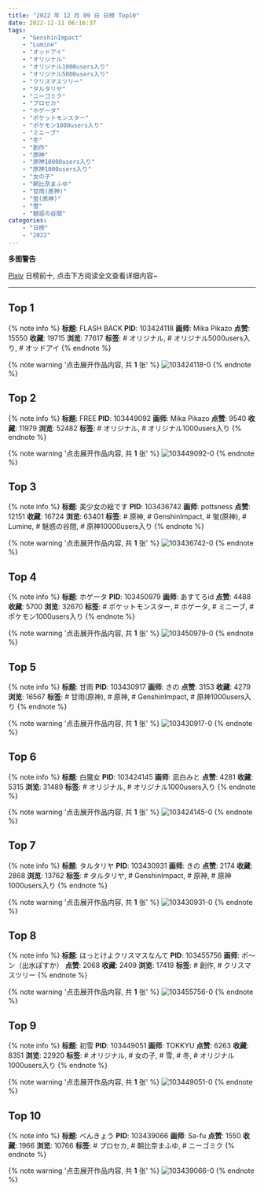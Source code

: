 ```yaml
---
title: "2022 年 12 月 09 日 日榜 Top10"
date: 2022-12-11 06:16:37
tags:
    - "GenshinImpact"
    - "Lumine"
    - "オッドアイ"
    - "オリジナル"
    - "オリジナル1000users入り"
    - "オリジナル5000users入り"
    - "クリスマスツリー"
    - "タルタリヤ"
    - "ニーゴミク"
    - "プロセカ"
    - "ホゲータ"
    - "ポケットモンスター"
    - "ポケモン1000users入り"
    - "ミニーブ"
    - "冬"
    - "創作"
    - "原神"
    - "原神10000users入り"
    - "原神1000users入り"
    - "女の子"
    - "朝比奈まふゆ"
    - "甘雨(原神)"
    - "蛍(原神)"
    - "雪"
    - "魅惑の谷間"
categories:
    - "日榜"
    - "2022"
---
```


<i class="fa fa-triangle-exclamation"></i>**多图警告**<i class="fa fa-triangle-exclamation"></i>

[Pixiv](https://www.pixiv.net/) 日榜前十, 点击下方阅读全文查看详细内容~

<!-- more -->

---

## Top 1

{% note info %}
**标题**: FLASH BACK
**PID**: 103424118 **画师**: Mika Pikazo
**点赞**: 15550 **收藏**: 19715 **浏览**: 77617
**标签**: # オリジナル, # オリジナル5000users入り, # オッドアイ
{% endnote %}

{% note warning '点击展开作品内容, 共 **1** 张' %}
![103424118-0](https://i.pixiv.re/img-original/img/2022/12/08/00/00/03/103424118_p0.png)
{% endnote %}

## Top 2

{% note info %}
**标题**: FREE
**PID**: 103449092 **画师**: Mika Pikazo
**点赞**: 9540 **收藏**: 11979 **浏览**: 52482
**标签**: # オリジナル, # オリジナル1000users入り
{% endnote %}

{% note warning '点击展开作品内容, 共 **1** 张' %}
![103449092-0](https://i.pixiv.re/img-original/img/2022/12/09/00/00/10/103449092_p0.png)
{% endnote %}

## Top 3

{% note info %}
**标题**: 美少女の絵です
**PID**: 103436742 **画师**: pottsness
**点赞**: 12151 **收藏**: 16724 **浏览**: 63401
**标签**: # 原神, # GenshinImpact, # 蛍(原神), # Lumine, # 魅惑の谷間, # 原神10000users入り
{% endnote %}

{% note warning '点击展开作品内容, 共 **1** 张' %}
![103436742-0](https://i.pixiv.re/img-original/img/2022/12/08/16/00/01/103436742_p0.jpg)
{% endnote %}

## Top 4

{% note info %}
**标题**: ホゲータ
**PID**: 103450979 **画师**: あすてろid
**点赞**: 4488 **收藏**: 5700 **浏览**: 32670
**标签**: # ポケットモンスター, # ホゲータ, # ミニーブ, # ポケモン1000users入り
{% endnote %}

{% note warning '点击展开作品内容, 共 **1** 张' %}
![103450979-0](https://i.pixiv.re/img-original/img/2022/12/09/01/01/03/103450979_p0.jpg)
{% endnote %}

## Top 5

{% note info %}
**标题**: 甘雨
**PID**: 103430917 **画师**: きの
**点赞**: 3153 **收藏**: 4279 **浏览**: 16567
**标签**: # 甘雨(原神), # 原神, # GenshinImpact, # 原神1000users入り
{% endnote %}

{% note warning '点击展开作品内容, 共 **1** 张' %}
![103430917-0](https://i.pixiv.re/img-original/img/2022/12/08/08/08/14/103430917_p0.jpg)
{% endnote %}

## Top 6

{% note info %}
**标题**: 白魔女
**PID**: 103424145 **画师**: 凪白みと
**点赞**: 4281 **收藏**: 5315 **浏览**: 31489
**标签**: # オリジナル, # オリジナル1000users入り
{% endnote %}

{% note warning '点击展开作品内容, 共 **1** 张' %}
![103424145-0](https://i.pixiv.re/img-original/img/2022/12/08/00/00/06/103424145_p0.png)
{% endnote %}

## Top 7

{% note info %}
**标题**: タルタリヤ
**PID**: 103430931 **画师**: きの
**点赞**: 2174 **收藏**: 2868 **浏览**: 13762
**标签**: # タルタリヤ, # GenshinImpact, # 原神, # 原神1000users入り
{% endnote %}

{% note warning '点击展开作品内容, 共 **1** 张' %}
![103430931-0](https://i.pixiv.re/img-original/img/2022/12/08/08/09/33/103430931_p0.jpg)
{% endnote %}

## Top 8

{% note info %}
**标题**: ほっとけよクリスマスなんて
**PID**: 103455756 **画师**: ポ～ン（出水ぽすか）
**点赞**: 2068 **收藏**: 2409 **浏览**: 17419
**标签**: # 創作, # クリスマスツリー
{% endnote %}

{% note warning '点击展开作品内容, 共 **1** 张' %}
![103455756-0](https://i.pixiv.re/img-original/img/2022/12/09/07/30/01/103455756_p0.jpg)
{% endnote %}

## Top 9

{% note info %}
**标题**: 初雪
**PID**: 103449051 **画师**: TOKKYU
**点赞**: 6263 **收藏**: 8351 **浏览**: 22920
**标签**: # オリジナル, # 女の子, # 雪, # 冬, # オリジナル1000users入り
{% endnote %}

{% note warning '点击展开作品内容, 共 **1** 张' %}
![103449051-0](https://i.pixiv.re/img-original/img/2022/12/09/00/00/05/103449051_p0.jpg)
{% endnote %}

## Top 10

{% note info %}
**标题**: べんきょう
**PID**: 103439066 **画师**: Sa-fu
**点赞**: 1550 **收藏**: 1966 **浏览**: 10766
**标签**: # プロセカ, # 朝比奈まふゆ, # ニーゴミク
{% endnote %}

{% note warning '点击展开作品内容, 共 **1** 张' %}
![103439066-0](https://i.pixiv.re/img-original/img/2022/12/08/18/00/59/103439066_p0.jpg)
{% endnote %}
